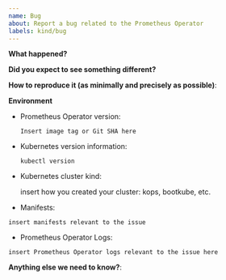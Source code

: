 ```yaml
---
name: Bug
about: Report a bug related to the Prometheus Operator
labels: kind/bug
---
```


<!--

Feel free to ask questions in #prometheus-operator on Kubernetes Slack!

Note: This repository is about prometheus-operator itself, if you have questions about:
- helm installation, go to https://github.com/helm/charts repository
- kube-prometheus setup, go to https://github.com/coreos/kube-prometheus

-->

**What happened?**

**Did you expect to see something different?**

**How to reproduce it (as minimally and precisely as possible)**:

**Environment**

* Prometheus Operator version:

    `Insert image tag or Git SHA here`
    <!-- Try kubectl -n monitoring describe deployment prometheus-operator -->

* Kubernetes version information:

    `kubectl version`
    <!-- Replace the command with its output above -->

* Kubernetes cluster kind:

    insert how you created your cluster: kops, bootkube, etc.

* Manifests:

```
insert manifests relevant to the issue
```

* Prometheus Operator Logs:

```
insert Prometheus Operator logs relevant to the issue here
```

**Anything else we need to know?**:
